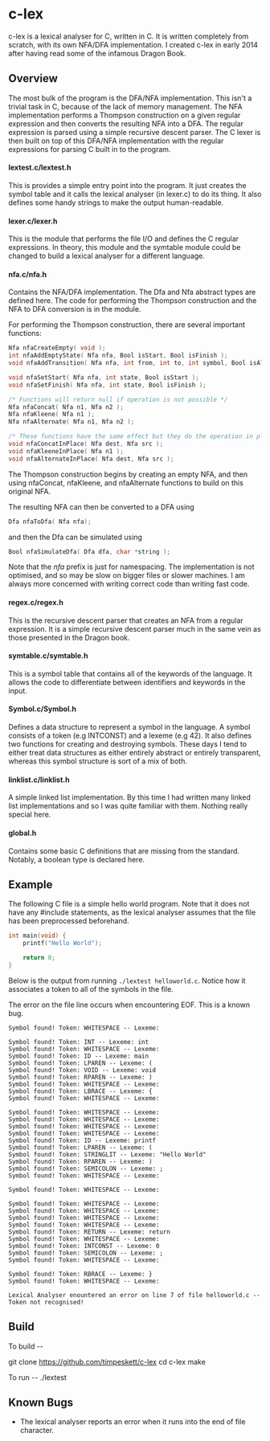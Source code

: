 # c-lex

c-lex is a lexical analyser for C, written in C. It is written completely from
scratch, with its own NFA/DFA implementation. I created c-lex in early 2014
after having read some of the infamous Dragon Book.

## Overview

The most bulk of the program is the DFA/NFA implementation. This isn't a
trivial task in C, because of the lack of memory management. The NFA
implementation performs a Thompson construction on a given regular expression
and then converts the resulting NFA into a DFA. The regular expression is
parsed using a simple recursive descent parser. The C lexer is then built on
top of this DFA/NFA implementation with the regular expressions for parsing C
built in to the program.

#### lextest.c/lextest.h

This is provides a simple entry point into the program. It just creates the
symbol table and it calls the lexical analyser (in lexer.c) to do its thing.
It also defines some handy strings to make the output human-readable.

#### lexer.c/lexer.h

This is the module that performs the file I/O and defines the C regular
expressions. In theory, this module and the symtable module could be changed
to build a lexical analyser for a different language.

#### nfa.c/nfa.h

Contains the NFA/DFA implementation. The Dfa and Nfa abstract types are defined
here. The code for performing the Thompson construction and the NFA to DFA
conversion is in the module.

For performing the Thompson construction, there are several important
functions:

```C
Nfa nfaCreateEmpty( void );
int nfaAddEmptyState( Nfa nfa, Bool isStart, Bool isFinish );
void nfaAddTransition( Nfa nfa, int from, int to, int symbol, Bool isAll );

void nfaSetStart( Nfa nfa, int state, Bool isStart );
void nfaSetFinish( Nfa nfa, int state, Bool isFinish );

/* Functions will return null if operation is not possible */
Nfa nfaConcat( Nfa n1, Nfa n2 );
Nfa nfaKleene( Nfa n1 );
Nfa nfaAlternate( Nfa n1, Nfa n2 );

/* These functions have the same effect but they do the operation in place instead of creating a new nfa */
void nfaConcatInPlace( Nfa dest, Nfa src );
void nfaKleeneInPlace( Nfa n1 );
void nfaAlternateInPlace( Nfa dest, Nfa src );
```

The Thompson construction begins by creating an empty NFA, and then using
nfaConcat, nfaKleene, and nfaAlternate functions to build on this original
NFA.

The resulting NFA can then be converted to a DFA using

```C
Dfa nfaToDfa( Nfa nfa);
```

and then the Dfa can be simulated using 

```C
Bool nfaSimulateDfa( Dfa dfa, char *string );
```

Note that the *nfa* prefix is just for namespacing. The implementation is not
optimised, and so may be slow on bigger files or slower machines. I am always
more concerned with writing correct code than writing fast code.

#### regex.c/regex.h

This is the recursive descent parser that creates an NFA from a regular
expression. It is a simple recursive descent parser much in the same vein as
those presented in the Dragon book.

#### symtable.c/symtable.h

This is a symbol table that contains all of the keywords of the language. It
allows the code to differentiate between identifiers and keywords in the input.

#### Symbol.c/Symbol.h

Defines a data structure to represent a symbol in the language. A symbol
consists of a token (e.g INTCONST) and a lexeme (e.g 42). It also defines two
functions for creating and destroying symbols. These days I tend to either
treat data structures as either entirely abstract or entirely transparent,
whereas this symbol structure is sort of a mix of both.

#### linklist.c/linklist.h

A simple linked list implementation. By this time I had written many linked
list implementations and so I was quite familiar with them. Nothing really
special here.

#### global.h

Contains some basic C definitions that are missing from the standard. Notably,
a boolean type is declared here.

## Example

The following C file is a simple hello world program. Note that it does not
have any #include statements, as the lexical analyser assumes that the file
has been preprocessed beforehand.

```C
int main(void) {
    printf("Hello World");

    return 0;
}
```

Below is the output from running `./lextest helloworld.c`. Notice how it
associates a token to all of the symbols in the file.

The error on the file line occurs when encountering EOF. This is a known bug.

```
Symbol found! Token: WHITESPACE -- Lexeme: 

Symbol found! Token: INT -- Lexeme: int
Symbol found! Token: WHITESPACE -- Lexeme:  
Symbol found! Token: ID -- Lexeme: main
Symbol found! Token: LPAREN -- Lexeme: (
Symbol found! Token: VOID -- Lexeme: void
Symbol found! Token: RPAREN -- Lexeme: )
Symbol found! Token: WHITESPACE -- Lexeme:  
Symbol found! Token: LBRACE -- Lexeme: {
Symbol found! Token: WHITESPACE -- Lexeme: 

Symbol found! Token: WHITESPACE -- Lexeme:  
Symbol found! Token: WHITESPACE -- Lexeme:  
Symbol found! Token: WHITESPACE -- Lexeme:  
Symbol found! Token: WHITESPACE -- Lexeme:  
Symbol found! Token: ID -- Lexeme: printf
Symbol found! Token: LPAREN -- Lexeme: (
Symbol found! Token: STRINGLIT -- Lexeme: "Hello World"
Symbol found! Token: RPAREN -- Lexeme: )
Symbol found! Token: SEMICOLON -- Lexeme: ;
Symbol found! Token: WHITESPACE -- Lexeme: 

Symbol found! Token: WHITESPACE -- Lexeme: 

Symbol found! Token: WHITESPACE -- Lexeme:  
Symbol found! Token: WHITESPACE -- Lexeme:  
Symbol found! Token: WHITESPACE -- Lexeme:  
Symbol found! Token: WHITESPACE -- Lexeme:  
Symbol found! Token: RETURN -- Lexeme: return
Symbol found! Token: WHITESPACE -- Lexeme:  
Symbol found! Token: INTCONST -- Lexeme: 0
Symbol found! Token: SEMICOLON -- Lexeme: ;
Symbol found! Token: WHITESPACE -- Lexeme: 

Symbol found! Token: RBRACE -- Lexeme: }
Symbol found! Token: WHITESPACE -- Lexeme: 

Lexical Analyser enountered an error on line 7 of file helloworld.c -- Token not recognised!
```

## Build

To build --

git clone https://github.com/timpeskett/c-lex
cd c-lex
make

To run -- 
./lextest <inputfile>

## Known Bugs

* The lexical analyser reports an error when it runs into the end of file
  character.
